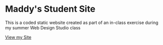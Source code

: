 # Maddy's Student Site

This is a coded static website created as part of an in-class exercise during my summer Web Design Studio class

[View my Site](https://maddyiolani.github.io/)
